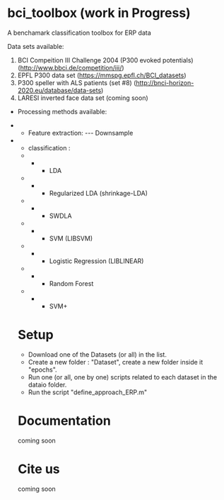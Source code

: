 # bci_toolbox (work in Progress)

A benchamark classification toolbox for ERP data

 Data sets available:
  1. BCI Compeition III Challenge 2004 (P300 evoked potentials) (http://www.bbci.de/competition/iii/)
  2. EPFL P300 data set (https://mmspg.epfl.ch/BCI_datasets)
  3. P300 speller with ALS patients (set #8) (http://bnci-horizon-2020.eu/database/data-sets)
  4. LARESI inverted face data set (coming soon)

- Processing methods available: 

- - Feature extraction: 
    --- Downsample
- - classification : 
  - - - LDA
  - - - Regularized LDA (shrinkage-LDA)
  - - - SWDLA
  - - - SVM (LIBSVM)
  - - - Logistic Regression (LIBLINEAR)
  - - - Random Forest 
  - - - SVM+ 
  
  # Setup
  - Download one of the Datasets (or all) in the list.
  - Create a new folder : "Dataset", create a new folder inside it "epochs".
  - Run one (or all, one by one) scripts related to each dataset in the dataio folder.
  - Run the script "define_approach_ERP.m"
  
  # Documentation
  coming soon
  
  # Cite us
  coming soon
